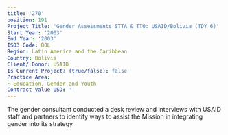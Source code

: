 ```yaml
---
title: '270'
position: 191
Project Title: 'Gender Assessments STTA & TTO: USAID/Bolivia (TDY 6)'
Start Year: '2003'
End Year: '2003'
ISO3 Code: BOL
Region: Latin America and the Caribbean
Country: Bolivia
Client/ Donor: USAID
Is Current Project? (true/false): false
Practice Area:
- Education, Gender and Youth
Contract Value USD: ''
---
```


The gender consultant conducted a desk review and interviews with USAID staff and partners to identify ways to assist the Mission in integrating gender into its strategy